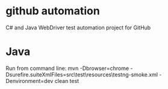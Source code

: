 github automation
=================

C# and Java WebDriver test automation project for GitHub

Java
====

Run from command line: mvn -Dbrowser=chrome -Dsurefire.suiteXmlFiles=src\test\resources\testng-smoke.xml -Denvironment=dev clean test
